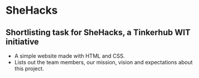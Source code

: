 # SheHacks
## Shortlisting task for SheHacks, a Tinkerhub WIT initiative
* A simple website made with HTML and CSS.
* Lists out the team members, our mission, vision and expectations about this project.
